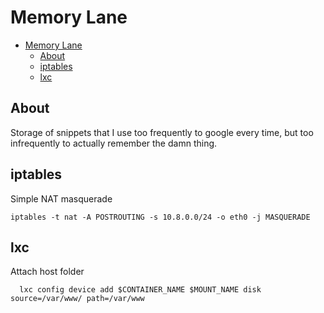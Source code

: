 # Memory Lane

- [Memory Lane](#memory-lane)
    - [About](#About)
    - [iptables](#iptables)
    - [lxc](#lxc)

## About
Storage of snippets that I use too frequently to google every time, but too infrequently to actually remember the damn thing.

## iptables

Simple NAT masquerade
```
iptables -t nat -A POSTROUTING -s 10.8.0.0/24 -o eth0 -j MASQUERADE 
```

## lxc

Attach host folder
```
  lxc config device add $CONTAINER_NAME $MOUNT_NAME disk source=/var/www/ path=/var/www
```
